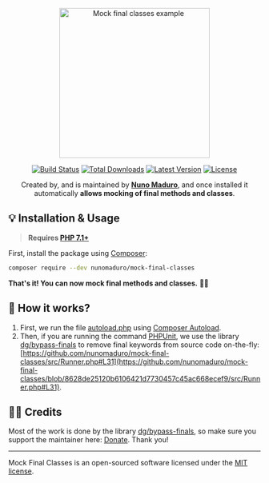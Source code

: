 <p align="center">
    <img src="https://raw.githubusercontent.com/nunomaduro/mock-final-classes/master/docs/doc.png" alt="Mock final classes example" height="300">
</p>

<p align="center">
  <a href="https://travis-ci.org/nunomaduro/mock-final-classes"><img src="https://img.shields.io/travis/nunomaduro/mock-final-classes/master.svg" alt="Build Status"></img></a>
  <a href="https://packagist.org/packages/nunomaduro/mock-final-classes"><img src="https://poser.pugx.org/nunomaduro/mock-final-classes/d/total.svg" alt="Total Downloads"></a>
  <a href="https://packagist.org/packages/nunomaduro/mock-final-classes"><img src="https://poser.pugx.org/nunomaduro/mock-final-classes/v/stable.svg" alt="Latest Version"></a>
  <a href="https://packagist.org/packages/nunomaduro/mock-final-classes"><img src="https://poser.pugx.org/nunomaduro/mock-final-classes/license.svg" alt="License"></a>
</p>

<p align="center">
	Created by, and is maintained by <strong><a href="https://twitter.com/enunomaduro">Nuno Maduro</a></strong>, and once installed it automatically <strong>allows mocking of final methods and classes</strong>.
</p>

## 💡 Installation & Usage

> **Requires [PHP 7.1+](https://php.net/releases/)**

First, install the package using [Composer](https://getcomposer.org):

```bash
composer require --dev nunomaduro/mock-final-classes
```

**That's it! You can now mock final methods and classes.** 🏄‍♂️

## 🤯 How it works?

1. First, we run the file [autoload.php](https://github.com/nunomaduro/mock-final-classes/blob/master/autoload.php) using [Composer Autoload](https://github.com/nunomaduro/mock-final-classes/blob/8628de25120b6106421d7730457c45ac668ecef9/composer.json#L35).
2. Then, if you are running the command [PHPUnit](https://github.com/nunomaduro/mock-final-classes/blob/master/src/Frameworks/PhpUnit.php), we use the library [dg/bypass-finals](https://github.com/dg/bypass-finals) to remove final keywords from source code on-the-fly: [https://github.com/nunomaduro/mock-final-classes/src/Runner.php#L31](https://github.com/nunomaduro/mock-final-classes/blob/8628de25120b6106421d7730457c45ac668ecef9/src/Runner.php#L31).

## 👏🏻 Credits

Most of the work is done by the library [dg/bypass-finals](https://github.com/dg/bypass-finals), so make sure you support the maintainer here: [Donate](https://nette.org/make-donation?to=bypass-finals). Thank you!

---

Mock Final Classes is an open-sourced software licensed under the [MIT license](LICENSE.md).
